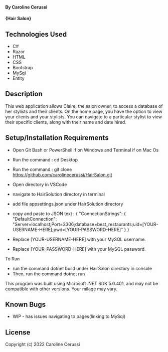 
#### By Caroline Cerussi

#### {Hair Salon}

## Technologies Used

* C#
* Razor
* HTML
* CSS
* Bootstrap
* MySql
* Entity

## Description

This web application allows Claire, the salon owner, to access a database of her stylists and their clients. On the home page, you have the option to view your clients and your stylists. You can navigate to a particular stylist to view their specific clients, along with their name and date hired.

## Setup/Installation Requirements

* Open Git Bash or PowerShell if on Windows and Terminal if on Mac Os
* Run the command :  cd Desktop
* Run the command : git clone https://github.com/carolinecerussi/HairSalon.git
* Open directory in VSCode
* navigate to HairSolution directory in terminal
* add file appsettings.json under HairSolution directory
* copy and paste to  JSON text
  :
{
  "ConnectionStrings": {
      "DefaultConnection": "Server=localhost;Port=3306;database=best_restaurants;uid=[YOUR-USERNAME-HERE];pwd=[YOUR-PASSWORD-HERE]"
  }
}

* Replace [YOUR-USERNAME-HERE] with your MySQL username.
* Replace [YOUR-PASSWORD-HERE] with your MySQL password.

To Run 

* run the command dotnet build under HairSalon directory in console
* Then, run the command dotnet run


This program was built using Microsoft .NET SDK 5.0.401, and may not be compatible with other versions. Your milage may vary.


## Known Bugs

* WIP - has issues navigating to pages(linking to MySql)

## License
Copyright (c) 2022 Caroline Cerussi

